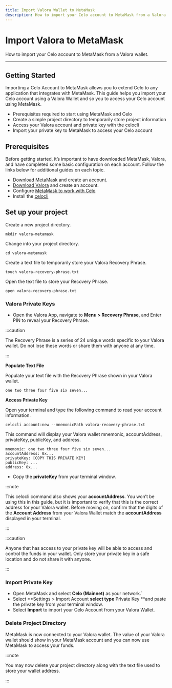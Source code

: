 ```yaml
---
title: Import Valora Wallet to MetaMask
description: How to import your Celo account to MetaMask from a Valora wallet.
---
```


# Import Valora to MetaMask

How to import your Celo account to MetaMask from a Valora wallet.

___

## Getting Started

Importing a Celo Account to MetaMask allows you to extend Celo to any application that integrates with MetaMask. This guide helps you import your Celo account using a Valora Wallet and so you to access your Celo account using MetaMask.

* Prerequisites required to start using MetaMask and Celo
* Create a simple project directory to temporarily store project information
* Access your Valora account and private key with the celocli
* Import your private key to MetaMask to access your Celo account

## Prerequisites

Before getting started, it’s important to have downloaded MetaMask, Valora, and have completed some basic configuration on each account. Follow the links below for additional guides on each topic.

* [Download MetaMask](https://metamask.io/download.html) and create an account.
* [Download Valora](https://valoraapp.com/) and create an account.
* Configure [MetaMask to work with Celo](https://docs.celo.org/getting-started/wallets/using-metamask-with-celo)
* Install the [celocli](https://docs.celo.org/command-line-interface/introduction)
## Set up your project

Create a new project directory.

```
mkdir valora-metamask
```

Change into your project directory.

```
cd valora-metamask
```

Create a text file to temporarily store your Valora Recovery Phrase.

```
touch valora-recovery-phrase.txt
```

Open the text file to store your Recovery Phrase.

```
open valora-recovery-phrase.txt
```

### Valora Private Keys

* Open the Valora App, navigate to **Menu > Recovery Phrase**, and Enter PIN to reveal your Recovery Phrase.

:::caution

The Recovery Phrase is a series of 24 unique words specific to your Valora wallet. Do not lose these words or share them with anyone at any time.

:::

**Populate Text File**

Populate your text file with the Recovery Phrase shown in your Valora wallet.

```
one two three four five six seven...
```

**Access Private Key**

Open your terminal and type the following command to read your account information.

```
celocli account:new --mnemonicPath valora-recovery-phrase.txt
```

This command will display your Valora wallet mnemonic, accountAddress, privateKey, publicKey, and address. 

```
mnemonic: one two three four five six seven...
accountAddress: 0x...
privateKey: [COPY THIS PRIVATE KEY]
publicKey: ...
address: 0x...
```

* Copy the **privateKey** from your terminal window.

:::note

This celocli command also shows your <strong>accountAddress</strong>. You won’t be using this in this guide, but it is important to verify that this is the correct address for your Valora wallet. Before moving on, confirm that the digits of the <strong>Account Address</strong> from your Valora Wallet match the <strong>accountAddress</strong> displayed in your terminal.

:::


:::caution

Anyone that has access to your private key will be able to access and control the funds in your wallet. Only store your private key in a safe location and do not share it with anyone.

:::

### Import Private Key

* Open MetaMask and select **Celo (Mainnet)** as your network.`
* Select **Settings > Import Account **select type** Private Key **and paste the private key from your terminal window.
* Select **Import** to import your Celo Account from your Valora Wallet.

### Delete Project Directory

MetaMask is now connected to your Valora wallet. The value of your Valora wallet should show in your MetaMask account and you can now use MetaMask to access your funds. 

:::note

You may now delete your project directory along with the text file used to store your wallet address.

:::
